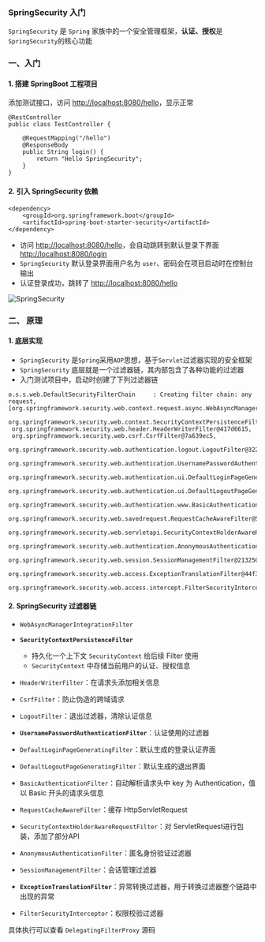 ### SpringSecurity 入门
`SpringSecurity` 是 `Spring` 家族中的一个安全管理框架，**认证、授权**是`SpringSecurity`的核心功能
​
### 一、入门
#### 1. 搭建 SpringBoot 工程项目
添加测试接口，访问 [http://localhost:8080/hello]()，显示正常
   
```
@RestController
public class TestController {

    @RequestMapping("/hello")
    @ResponseBody
    public String login() {
        return "Hello SpringSecurity";
    }
}
```


#### 2. 引入 SpringSecurity 依赖
```
<dependency>
    <groupId>org.springframework.boot</groupId>
    <artifactId>spring-boot-starter-security</artifactId>
</dependency>
```

* 访问 [http://localhost:8080/hello]()，会自动跳转到默认登录下界面 [http://localhost:8080/login]()
* `SpringSecurity` 默认登录界面用户名为 `user`、密码会在项目启动时在控制台输出
* 认证登录成功，跳转了 [http://localhost:8080/hello]()

![SpringSecurity](https://fgq233.github.io/imgs/security/springsecurity1.png)





### 二、 原理
#### 1. 底层实现
* `SpringSecurity` 是`Spring`采用`AOP`思想，基于`Servlet`过滤器实现的安全框架
* `SpringSecurity` 底层就是一个过滤器链，其内部包含了各种功能的过滤器
* 入门测试项目中，启动时创建了下列过滤器链

```
o.s.s.web.DefaultSecurityFilterChain     : Creating filter chain: any request, 
[org.springframework.security.web.context.request.async.WebAsyncManagerIntegrationFilter@55b8dbda, 
 org.springframework.security.web.context.SecurityContextPersistenceFilter@6272c96f, 
 org.springframework.security.web.header.HeaderWriterFilter@417d6615, 
 org.springframework.security.web.csrf.CsrfFilter@7a639ec5, 
 org.springframework.security.web.authentication.logout.LogoutFilter@322803db, 
 org.springframework.security.web.authentication.UsernamePasswordAuthenticationFilter@67001148, 
 org.springframework.security.web.authentication.ui.DefaultLoginPageGeneratingFilter@47f08b81, 
 org.springframework.security.web.authentication.ui.DefaultLogoutPageGeneratingFilter@3b569985, 
 org.springframework.security.web.authentication.www.BasicAuthenticationFilter@73a00e09, 
 org.springframework.security.web.savedrequest.RequestCacheAwareFilter@5ee34b1b, 
 org.springframework.security.web.servletapi.SecurityContextHolderAwareRequestFilter@659925f4, 
 org.springframework.security.web.authentication.AnonymousAuthenticationFilter@3a022576, 
 org.springframework.security.web.session.SessionManagementFilter@21325036, 
 org.springframework.security.web.access.ExceptionTranslationFilter@44f3fe83, 
 org.springframework.security.web.access.intercept.FilterSecurityInterceptor@20ed3303]
```

#### 2. SpringSecurity 过滤器链
* `WebAsyncManagerIntegrationFilter`

* **`SecurityContextPersistenceFilter`**
    * 持久化一个上下文 `SecurityContext` 给后续 Filter 使用
    * `SecurityContext` 中存储当前用户的认证、授权信息
    
* `HeaderWriterFilter`：在请求头添加相关信息
* `CsrfFilter`：防止伪造的跨域请求
* `LogoutFilter`：退出过滤器，清除认证信息

* **`UsernamePasswordAuthenticationFilter`**：认证使用的过滤器
    
* `DefaultLoginPageGeneratingFilter`：默认生成的登录认证界面
* `DefaultLogoutPageGeneratingFilter`：默认生成的退出界面
* `BasicAuthenticationFilter`：自动解析请求头中 key 为 Authentication，值以 Basic 开头的请求头信息
* `RequestCacheAwareFilter`：缓存 HttpServletRequest
* `SecurityContextHolderAwareRequestFilter`：对 ServletRequest进行包装，添加了部分API
* `AnonymousAuthenticationFilter`：匿名身份验证过滤器
* `SessionManagementFilter`：会话管理过滤器

* **`ExceptionTranslationFilter`**：异常转换过滤器，用于转换过滤器整个链路中出现的异常

* `FilterSecurityInterceptor`：权限校验过滤器


具体执行可以查看 `DelegatingFilterProxy` 源码

